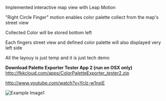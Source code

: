 Implemented interactive map view with Leap Motion

"Right Circle Finger" motion enables color palette collect from the map's street view

Collected Color will be stored bottom left

Each fingers street view and defined color palette will also displayed very left side

All the layouy is just temp and it is just tech demo


<b>Download Palette Exporter Tester App 2 (run on OSX only) </b>  
http://fkkcloud.com/apps/ColorPaletteExporter_tester2.zip


http://www.youtube.com/watch?v=Yclz-w1nxiE

![Example Image1](../project_images/demoScreenShot01.jpg?raw=true "Example Image1")

